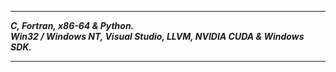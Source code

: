 ----------------
___C, Fortran, x86-64 & Python.___      
___Win32 / Windows NT, Visual Studio, LLVM, NVIDIA CUDA & Windows SDK.___    

---------------
